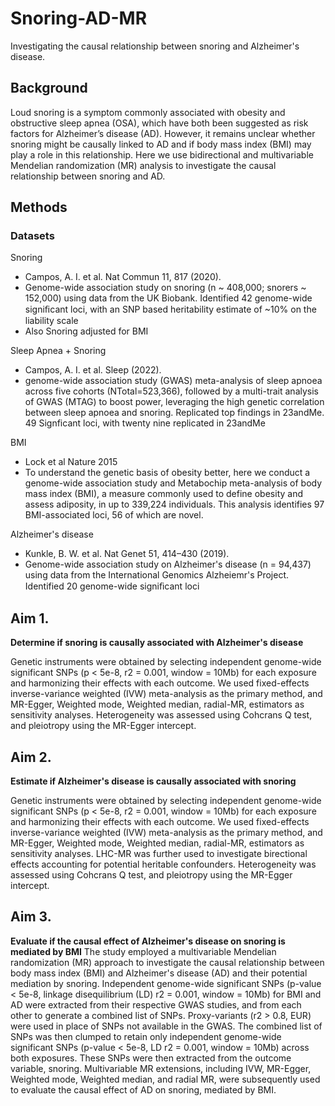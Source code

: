 # Snoring-AD-MR
Investigating the causal relationship between snoring and Alzheimer's disease. 

## Background
Loud snoring is a symptom commonly associated with obesity and obstructive sleep apnea (OSA), which have both been suggested as risk factors for Alzheimer’s disease (AD). However, it remains unclear whether snoring might be causally linked to AD and if body mass index (BMI) may play a role in this relationship. Here we use bidirectional and multivariable Mendelian randomization (MR) analysis to investigate the causal relationship between snoring and AD.

## Methods 
### Datasets
Snoring

* Campos, A. I. et al. Nat Commun 11, 817 (2020).
* Genome-wide association study on snoring (n ~ 408,000; snorers ~ 152,000) using data from the UK Biobank. Identified 42 genome-wide signiﬁcant loci, with an SNP based heritability estimate of ~10% on the liability scale
* Also Snoring adjusted for BMI

Sleep Apnea + Snoring

* Campos, A. I. et al. Sleep (2022).
* genome-wide association study (GWAS) meta-analysis of sleep apnoea across five cohorts (NTotal=523,366), followed by a multi-trait analysis of GWAS (MTAG) to boost power, leveraging the high genetic correlation between sleep apnoea and snoring. Replicated top findings in 23andMe. 49 Signficant loci, with twenty nine replicated in 23andMe

BMI

* Lock et al Nature 2015
*  To understand the genetic basis of obesity better, here we conduct a genome-wide association study and Metabochip meta-analysis of body mass index (BMI), a measure commonly used to define obesity and assess adiposity, in up to 339,224 individuals. This analysis identifies 97 BMI-associated loci, 56 of which are novel.  

Alzheimer's disease 

* Kunkle, B. W. et al. Nat Genet 51, 414–430 (2019).
* Genome-wide association study on Alzheimer's disease (n = 94,437) using data from the International Genomics Alzheiemr's Project. Identified 20 genome-wide signiﬁcant loci

## Aim 1. 

**Determine if snoring is causally associated with Alzheimer's disease** 

Genetic instruments were obtained by selecting independent genome-wide significant SNPs (p < 5e-8, r2 = 0.001, window = 10Mb) for each exposure and harmonizing their effects with each outcome. We used fixed-effects inverse-variance weighted (IVW) meta-analysis as the primary method, and MR-Egger, Weighted mode, Weighted median, radial-MR, estimators as sensitivity analyses. Heterogeneity was assessed using Cohcrans Q test, and pleiotropy using the MR-Egger intercept.

## Aim 2. 
**Estimate if Alzheimer's disease is causally associated with snoring**

Genetic instruments were obtained by selecting independent genome-wide significant SNPs (p < 5e-8, r2 = 0.001, window = 10Mb) for each exposure and harmonizing their effects with each outcome. We used fixed-effects inverse-variance weighted (IVW) meta-analysis as the primary method, and MR-Egger, Weighted mode, Weighted median, radial-MR, estimators as sensitivity analyses. LHC-MR was further used to investigate birectional effects accounting for potential heritable confounders. Heterogeneity was assessed using Cohcrans Q test, and pleiotropy using the MR-Egger intercept.

## Aim 3. 

**Evaluate if the causal effect of Alzheimer's disease on snoring is mediated by BMI**
The study employed a multivariable Mendelian randomization (MR) approach to investigate the causal relationship between body mass index (BMI) and Alzheimer's disease (AD) and their potential mediation by snoring. Independent genome-wide significant SNPs (p-value < 5e-8, linkage disequilibrium (LD) r2 = 0.001, window = 10Mb) for BMI and AD were extracted from their respective GWAS studies, and from each other to generate a combined list of SNPs. Proxy-variants (r2 > 0.8, EUR) were used in place of SNPs not available in the GWAS. The combined list of SNPs was then clumped to retain only independent genome-wide significant SNPs (p-value < 5e-8, LD r2 = 0.001, window = 10Mb) across both exposures. These SNPs were then extracted from the outcome variable, snoring. Multivariable MR extensions, including IVW, MR-Egger, Weighted mode, Weighted median, and radial MR, were subsequently used to evaluate the causal effect of AD on snoring, mediated by BMI.